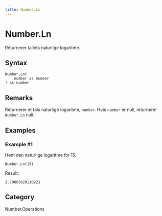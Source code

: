 ```yaml
---
title: Number.Ln
---
```


# Number.Ln


Returnerer tallets naturlige logaritme.


## Syntax

```powerquery
Number.Ln(
    number as number
) as number
```


## Remarks

Returnerer et tals naturlige logaritme, <code>number</code>. Hvis <code>number</code> er null, returnerer <code>Number.Ln</code> null.


## Examples

### Example #1 
Hent den naturlige logaritme for 15.
```powerquery
Number.Ln(15)
```

Result: 
```powerquery
2.70805020110221
```




## Category
Number.Operations

